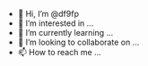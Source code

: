 - 👋 Hi, I’m @df9fp
- 👀 I’m interested in ...
- 🌱 I’m currently learning ...
- 💞️ I’m looking to collaborate on ...
- 📫 How to reach me ...

<!---
df9fp/df9fp is a ✨ special ✨ repository because its `README.md` (this file) appears on your GitHub profile.
You can click the Preview link to take a look at your changes.
--->
